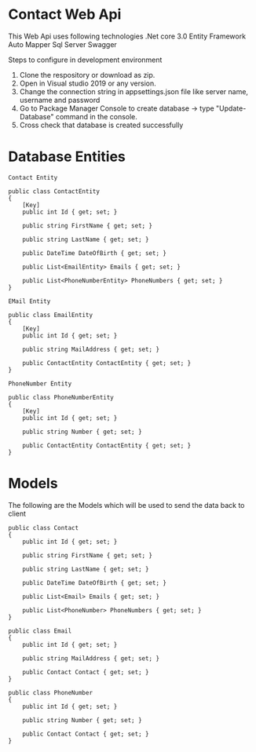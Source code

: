 # Contact Web Api

This Web Api uses following technologies
.Net core 3.0
Entity Framework
Auto Mapper
Sql Server
Swagger


Steps to configure in development environment

1. Clone the respository or download as zip.
2. Open in Visual studio 2019 or any version.
3. Change the connection string in appsettings.json file like server name, username and password
4. Go to Package Manager Console to create database -> type "Update-Database" command in the console.
5. Cross check that database is created successfully

# Database Entities

    Contact Entity

    public class ContactEntity
    {
        [Key]
        public int Id { get; set; }

        public string FirstName { get; set; }

        public string LastName { get; set; }

        public DateTime DateOfBirth { get; set; }

        public List<EmailEntity> Emails { get; set; }

        public List<PhoneNumberEntity> PhoneNumbers { get; set; }
    }
    
    EMail Entity
    
    public class EmailEntity
    {
        [Key]
        public int Id { get; set; }

        public string MailAddress { get; set; } 

        public ContactEntity ContactEntity { get; set; }
    }
    
    PhoneNumber Entity
    
    public class PhoneNumberEntity
    {
        [Key]
        public int Id { get; set; }

        public string Number { get; set; }

        public ContactEntity ContactEntity { get; set; }
    }

# Models 
The following are the Models which will be used to send the data back to client

    public class Contact
    {
        public int Id { get; set; }

        public string FirstName { get; set; }

        public string LastName { get; set; }

        public DateTime DateOfBirth { get; set; }

        public List<Email> Emails { get; set; }

        public List<PhoneNumber> PhoneNumbers { get; set; }
    }
    
    public class Email
    {
        public int Id { get; set; }

        public string MailAddress { get; set; }

        public Contact Contact { get; set; }
    }
    
    public class PhoneNumber
    {
        public int Id { get; set; }

        public string Number { get; set; }

        public Contact Contact { get; set; }
    }
